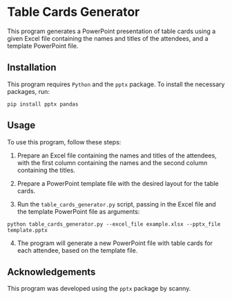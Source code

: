 # Table Cards Generator

This program generates a PowerPoint presentation of table cards using a given Excel file containing the names and titles of the attendees, and a template PowerPoint file.

## Installation

This program requires `Python` and the `pptx` package. To install the necessary packages, run:

```pip install pptx pandas```


## Usage

To use this program, follow these steps:

1. Prepare an Excel file containing the names and titles of the attendees, with the first column containing the names and the second column containing the titles.

2. Prepare a PowerPoint template file with the desired layout for the table cards.

3. Run the `table_cards_generator.py` script, passing in the Excel file and the template PowerPoint file as arguments:

```python table_cards_generator.py --excel_file example.xlsx --pptx_file template.pptx```


4. The program will generate a new PowerPoint file with table cards for each attendee, based on the template file.

## Acknowledgements

This program was developed using the `pptx` package by scanny.

